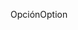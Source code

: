 <span data-ttu-id="1aeb5-101">Opción</span><span class="sxs-lookup"><span data-stu-id="1aeb5-101">Option</span></span>